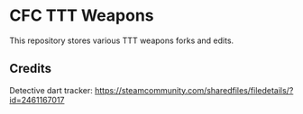 # CFC TTT Weapons

This repository stores various TTT weapons forks and edits.

## Credits

Detective dart tracker: https://steamcommunity.com/sharedfiles/filedetails/?id=2461167017
